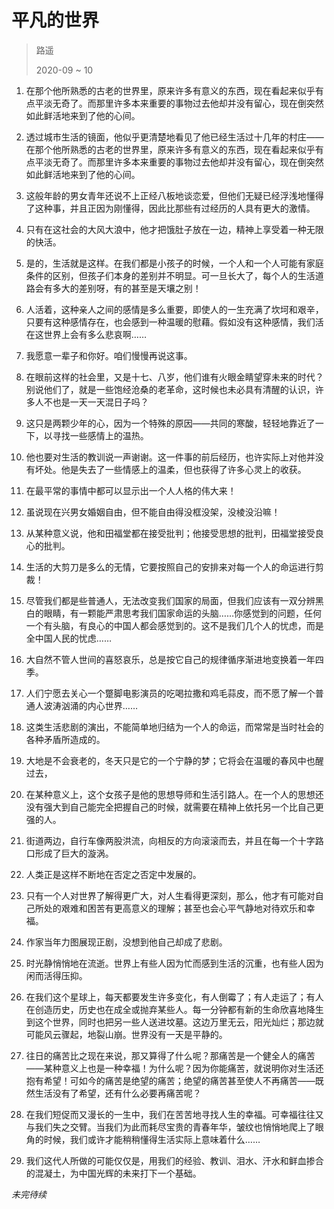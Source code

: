 # 平凡的世界
> 路遥
>
> 2020-09 ~ 10

1. 在那个他所熟悉的古老的世界里，原来许多有意义的东西，现在看起来似乎有点平淡无奇了。而那里许多本来重要的事物过去他却并没有留心，现在倒突然如此鲜活地来到了他的心间。

2. 透过城市生活的镜面，他似乎更清楚地看见了他已经生活过十几年的村庄——在那个他所熟悉的古老的世界里，原来许多有意义的东西，现在看起来似乎有点平淡无奇了。而那里许多本来重要的事物过去他却并没有留心，现在倒突然如此鲜活地来到了他的心间。

3. 这般年龄的男女青年还说不上正经八板地谈恋爱，但他们无疑已经浮浅地懂得了这种事，并且正因为刚懂得，因此比那些有过经历的人具有更大的激情。

4. 只有在这社会的大风大浪中，他才把饿肚子放在一边，精神上享受着一种无限的快活。

5. 是的，生活就是这样。在我们都是小孩子的时候，一个人和一个人可能有家庭条件的区别，但孩子们本身的差别并不明显。可一旦长大了，每个人的生活道路会有多大的差别呀，有的甚至是天壤之别！

6. 人活着，这种亲人之间的感情是多么重要，即使人的一生充满了坎坷和艰辛，只要有这种感情存在，也会感到一种温暖的慰藉。假如没有这种感情，我们活在这世界上会有多么悲哀啊……

7. 我愿意一辈子和你好。咱们慢慢再说这事。

8. 在眼前这样的社会里，又是十七、八岁，他们谁有火眼金睛望穿未来的时代？别说他们了，就是一些饱经沧桑的老革命，这时候也未必具有清醒的认识，许多人不也是一天一天混日子吗？

9. 这只是两颗少年的心，因为一个特殊的原因——共同的寒酸，轻轻地靠近了一下，以寻找一些感情上的温热。

10. 他也要对生活的教训说一声谢谢。这一件事的前后经历，也许实际上对他并没有坏处。他是失去了一些情感上的温柔，但也获得了许多心灵上的收获。

11. 在最平常的事情中都可以显示出一个人人格的伟大来！

12. 虽说现在兴男女婚姻自由，但不能自由得没框没架，没棱没沿嘛！

13. 从某种意义说，他和田福堂都在接受批判；他接受思想的批判，田福堂接受良心的批判。

14. 生活的大剪刀是多么的无情，它要按照自己的安排来对每一个人的命运进行剪裁！

15. 尽管我们都是些普通人，无法改变我们国家的局面，但我们应该有一双分辨黑白的眼睛，有一颗能严肃思考我们国家命运的头脑……你感觉到的问题，任何一个有头脑，有良心的中国人都会感觉到的。这不是我们几个人的忧虑，而是全中国人民的忧虑……

16. 大自然不管人世间的喜怒哀乐，总是按它自己的规律循序渐进地变换着一年四季。

17. 人们宁愿去关心一个蹩脚电影演员的吃喝拉撒和鸡毛蒜皮，而不愿了解一个普通人波涛汹涌的内心世界……

18. 这类生活悲剧的演出，不能简单地归结为一个人的命运，而常常是当时社会的各种矛盾所造成的。

19. 大地是不会衰老的，冬天只是它的一个宁静的梦；它将会在温暖的春风中也醒过去，

20. 在某种意义上，这个女孩子是他的思想导师和生活引路人。在一个人的思想还没有强大到自己能完全把握自己的时候，就需要在精神上依托另一个比自己更强的人。

21. 街道两边，自行车像两股洪流，向相反的方向滚滚而去，并且在每一个十字路口形成了巨大的漩涡。

22. 人类正是这样不断地在否定之否定中发展的。

23. 只有一个人对世界了解得更广大，对人生看得更深刻，那么，他才有可能对自己所处的艰难和困苦有更高意义的理解；甚至也会心平气静地对待欢乐和幸福。

24. 作家当年力图展现正剧，没想到他自己却成了悲剧。

25. 时光静悄悄地在流逝。世界上有些人因为忙而感到生活的沉重，也有些人因为闲而活得压抑。

26. 在我们这个星球上，每天都要发生许多变化，有人倒霉了；有人走运了；有人在创造历史，历史也在成全或抛弃某些人。每一分钟都有新的生命欣喜地降生到这个世界，同时也把另一些人送进坟墓。这边万里无云，阳光灿烂；那边就可能风云骤起，地裂山崩。世界没有一天是平静的。

27. 往日的痛苦比之现在来说，那又算得了什么呢？那痛苦是一个健全人的痛苦——某种意义上也是一种幸福！为什么呢？因为你能痛苦，就说明你对生活还抱有希望！可如今的痛苦是绝望的痛苦；绝望的痛苦甚至使人不再痛苦——既然生活没有了希望，还有什么必要再痛苦呢？

28. 在我们短促而又漫长的一生中，我们在苦苦地寻找人生的幸福。可幸福往往又与我们失之交臂。当我们为此而耗尽宝贵的青春年华，皱纹也悄悄地爬上了眼角的时候，我们或许才能稍稍懂得生活实际上意味着什么……

29. 我们这代人所做的可能仅仅是，用我们的经验、教训、泪水、汗水和鲜血掺合的混凝土，为中国光辉的未来打下一个基础。

_未完待续_
